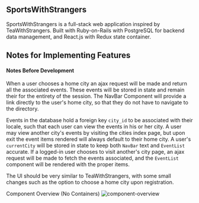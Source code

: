 ## SportsWithStrangers

SportsWithStrangers is a full-stack web application inspired by TeaWithStrangers.
Built with Ruby-on-Rails with PostgreSQL for backend data management, and React.js with Redux
state container.  

##  Notes for Implementing Features

#### Notes Before Development

  When a user chooses a home city an ajax request will be made and return all the associated events.
  These events will be stored in state and remain their for the entirety of the session. The NavBar Component will provide a link directly to the user's home city, so that they do not have to navigate to the directory.

  Events in the database hold a foreign key `city_id` to be associated with their locale, such that each user can view the events in his or her city. A user may view another city's events by visiting the cities index page, but upon exit the event items rendered will always default to their home city.
  A user's `currentCity` will be stored in state to keep both `NavBar` text and `EventList` accurate. If a logged-in user chooses to visit another's city page, an ajax request will be made
  to fetch the events associated, and the `EventList` component will be rendered with the proper items.

  The UI should be very similar to TeaWithStrangers, with some small changes such as the option to
  choose a home city upon registration.

Component Overview (No Containers)
![component-overview](components/component-overview.png)
